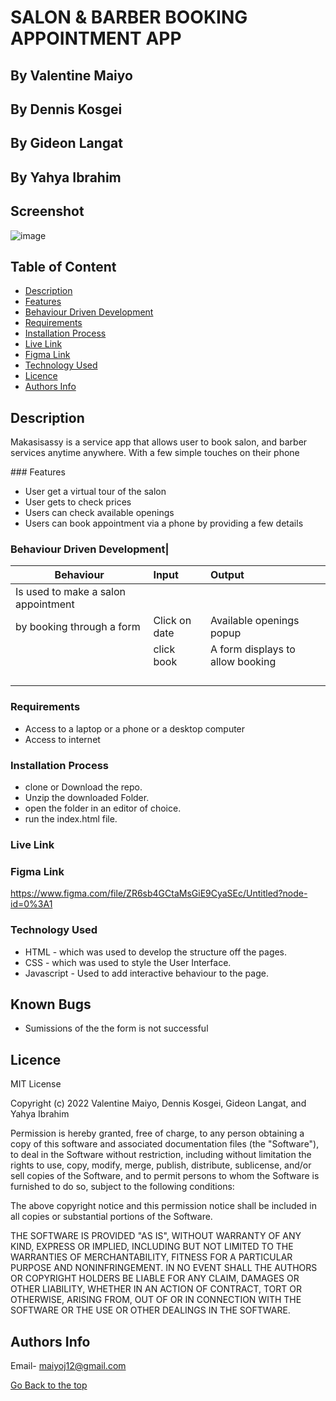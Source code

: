 # SALON & BARBER BOOKING APPOINTMENT APP
## By Valentine Maiyo
## By Dennis Kosgei
## By Gideon Langat
## By Yahya Ibrahim 
   
   

## Screenshot
 ![image](./Assets/images/screen.png)
 ## Table of Content
 - [Description](#description)
 - [Features](#features)
 - [Behaviour Driven Development](#Behaviour-Driven-Development)
 - [Requirements](#requirements)
 - [Installation Process](#installation-Process)
 - [Live Link](#Live-Link)
  - [Figma Link](#Figma-Link)
 - [Technology  Used](#technology-Used)
 - [Licence](#licence)
 - [Authors Info](#Authors-Info)
 ## Description
<p>Makasisassy is a service app that allows user to book salon, and barber services anytime anywhere. 
With a few simple touches on their phone</P>
 ###  Features

 * User get a virtual tour of the salon 
 * User gets to check prices
 * Users can check available openings
 * Users can book appointment via a phone by providing a few details

 ### Behaviour Driven Development|

| Behaviour                                   |           Input                      | Output                   |
| --------------------------------           | :----------------------------------- | :------------------------|
| Is used to make a salon appointment
by booking through a form                     |  Click on date                      |Available openings popup|
|                                             | click book                         | A form displays to allow booking|
|                                             |                                    |                                  |
|                                             |                                    |       |
|                                             |                                     |            |
|                                             |                                     |           |


 ###  Requirements
 * Access to  a laptop or a phone or a desktop computer
 * Access to internet
 ### Installation Process
* clone or Download the repo.
* Unzip the downloaded Folder.
* open the folder in an editor of choice.
* run the index.html file.

### Live Link

### Figma Link

 https://www.figma.com/file/ZR6sb4GCtaMsGiE9CyaSEc/Untitled?node-id=0%3A1

### Technology  Used
* HTML - which was used to develop the structure off the pages.
* CSS - which was used to style the User Interface.
* Javascript - Used to add interactive behaviour to the page.

## Known Bugs
* Sumissions of the the form is not successful
## Licence
MIT License

Copyright (c) 2022 Valentine Maiyo,  Dennis Kosgei, Gideon Langat, and Yahya Ibrahim 

Permission is hereby granted, free of charge, to any person obtaining a copy
of this software and associated documentation files (the "Software"), to deal
in the Software without restriction, including without limitation the rights
to use, copy, modify, merge, publish, distribute, sublicense, and/or sell
copies of the Software, and to permit persons to whom the Software is
furnished to do so, subject to the following conditions:

The above copyright notice and this permission notice shall be included in all
copies or substantial portions of the Software.

THE SOFTWARE IS PROVIDED "AS IS", WITHOUT WARRANTY OF ANY KIND, EXPRESS OR
IMPLIED, INCLUDING BUT NOT LIMITED TO THE WARRANTIES OF MERCHANTABILITY,
FITNESS FOR A PARTICULAR PURPOSE AND NONINFRINGEMENT. IN NO EVENT SHALL THE
AUTHORS OR COPYRIGHT HOLDERS BE LIABLE FOR ANY CLAIM, DAMAGES OR OTHER
LIABILITY, WHETHER IN AN ACTION OF CONTRACT, TORT OR OTHERWISE, ARISING FROM,
OUT OF OR IN CONNECTION WITH THE SOFTWARE OR THE USE OR OTHER DEALINGS IN THE
SOFTWARE.
## Authors Info
Email- maiyoj12@gmail.com

[Go Back to the top](#)